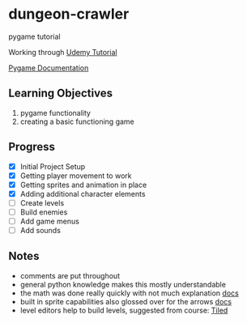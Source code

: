 # dungeon-crawler
pygame tutorial

Working through [Udemy Tutorial](https://www.udemy.com/course/pygame-dungeon-crawler/)

[Pygame Documentation](https://www.pygame.org/docs/)

## Learning Objectives
1. pygame functionality
2. creating a basic functioning game

## Progress
- [x] Initial Project Setup
- [x] Getting player movement to work
- [x] Getting sprites and animation in place
- [x] Adding additional character elements
- [ ] Create levels
- [ ] Build enemies
- [ ] Add game menus
- [ ] Add sounds

## Notes
- comments are put throughout
- general python knowledge makes this mostly understandable
- the math was done really quickly with not much explanation [docs](https://www.pygame.org/docs/ref/math.html)
- built in sprite capabilities also glossed over for the arrows [docs](https://www.pygame.org/docs/ref/sprite.html)
- level editors help to build levels, suggested from course: [Tiled](https://www.mapeditor.org/)